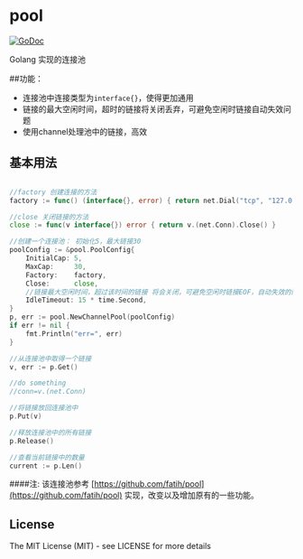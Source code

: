 # pool
[![GoDoc](http://godoc.org/github.com/silenceper/pool?status.svg)](http://godoc.org/github.com/silenceper/pool)

Golang 实现的连接池


##功能：

- 连接池中连接类型为`interface{}`，使得更加通用
- 链接的最大空闲时间，超时的链接将关闭丢弃，可避免空闲时链接自动失效问题
- 使用channel处理池中的链接，高效

## 基本用法

```go

//factory 创建连接的方法
factory := func() (interface{}, error) { return net.Dial("tcp", "127.0.0.1:4000") }

//close 关闭链接的方法
close := func(v interface{}) error { return v.(net.Conn).Close() }

//创建一个连接池： 初始化5，最大链接30
poolConfig := &pool.PoolConfig{
	InitialCap: 5,
	MaxCap:     30,
	Factory:    factory,
	Close:      close,
	//链接最大空闲时间，超过该时间的链接 将会关闭，可避免空闲时链接EOF，自动失效的问题
	IdleTimeout: 15 * time.Second,
}
p, err := pool.NewChannelPool(poolConfig)
if err != nil {
	fmt.Println("err=", err)
}

//从连接池中取得一个链接
v, err := p.Get()

//do something
//conn=v.(net.Conn)

//将链接放回连接池中
p.Put(v)

//释放连接池中的所有链接
p.Release()

//查看当前链接中的数量
current := p.Len()


```


####注:
该连接池参考 [https://github.com/fatih/pool](https://github.com/fatih/pool) 实现，改变以及增加原有的一些功能。


## License

The MIT License (MIT) - see LICENSE for more details
